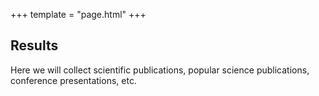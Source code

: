 +++
template = "page.html"
+++

## Results

Here we will collect scientific publications, popular science publications,
conference presentations, etc.
